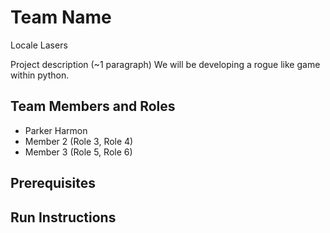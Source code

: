 # Team Name
Locale Lasers

Project description (~1 paragraph)
We will be developing a rogue like game within python.

## Team Members and Roles

* Parker Harmon
* Member 2 (Role 3, Role 4)
* Member 3 (Role 5, Role 6)

## Prerequisites

## Run Instructions
